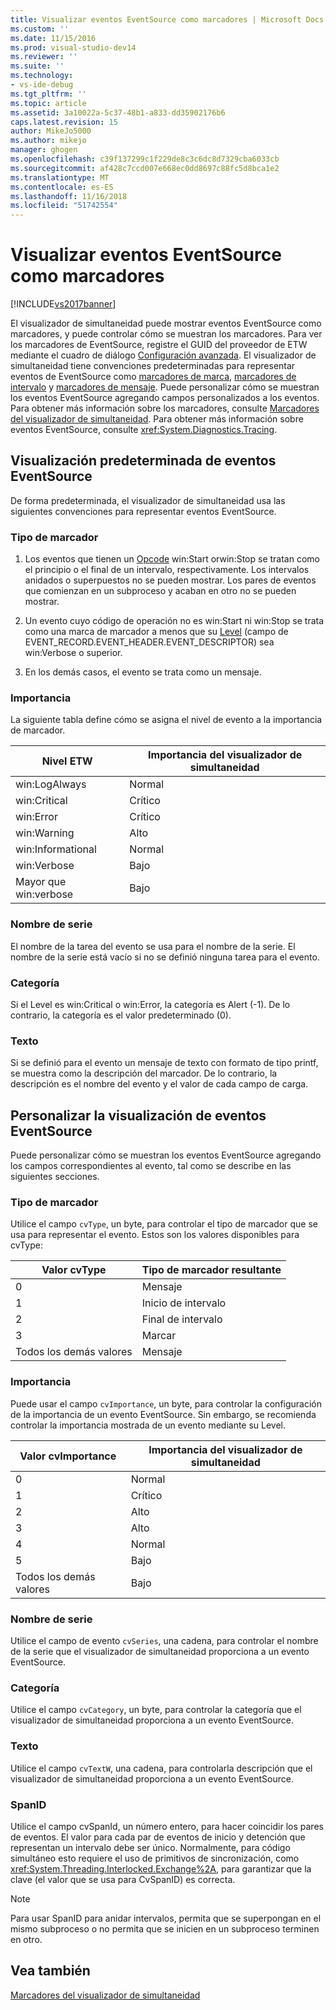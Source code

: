 ```yaml
---
title: Visualizar eventos EventSource como marcadores | Microsoft Docs
ms.custom: ''
ms.date: 11/15/2016
ms.prod: visual-studio-dev14
ms.reviewer: ''
ms.suite: ''
ms.technology:
- vs-ide-debug
ms.tgt_pltfrm: ''
ms.topic: article
ms.assetid: 3a10022a-5c37-48b1-a833-dd35902176b6
caps.latest.revision: 15
author: MikeJo5000
ms.author: mikejo
manager: ghogen
ms.openlocfilehash: c39f137299c1f229de8c3c6dc8d7329cba6033cb
ms.sourcegitcommit: af428c7ccd007e668ec0dd8697c88fc5d8bca1e2
ms.translationtype: MT
ms.contentlocale: es-ES
ms.lasthandoff: 11/16/2018
ms.locfileid: "51742554"
---
```

# <a name="visualizing-eventsource-events-as-markers"></a>Visualizar eventos EventSource como marcadores
[!INCLUDE[vs2017banner](../includes/vs2017banner.md)]

El visualizador de simultaneidad puede mostrar eventos EventSource como marcadores, y puede controlar cómo se muestran los marcadores. Para ver los marcadores de EventSource, registre el GUID del proveedor de ETW mediante el cuadro de diálogo [Configuración avanzada](../profiling/advanced-settings-dialog-box-concurrency-visualizer.md). El visualizador de simultaneidad tiene convenciones predeterminadas para representar eventos de EventSource como [marcadores de marca](../profiling/flag-markers.md), [marcadores de intervalo](../profiling/span-markers.md) y [marcadores de mensaje](../profiling/message-markers.md). Puede personalizar cómo se muestran los eventos EventSource agregando campos personalizados a los eventos. Para obtener más información sobre los marcadores, consulte [Marcadores del visualizador de simultaneidad](../profiling/concurrency-visualizer-markers.md). Para obtener más información sobre eventos EventSource, consulte <xref:System.Diagnostics.Tracing>.  
  
## <a name="default-visualization-of-eventsource-events"></a>Visualización predeterminada de eventos EventSource  
 De forma predeterminada, el visualizador de simultaneidad usa las siguientes convenciones para representar eventos EventSource.  
  
### <a name="marker-type"></a>Tipo de marcador  
  
1.  Los eventos que tienen un [Opcode](http://msdn.microsoft.com/en-us/d97953df-669b-4c55-b1a8-925022b339b7) win:Start orwin:Stop se tratan como el principio o el final de un intervalo, respectivamente.  Los intervalos anidados o superpuestos no se pueden mostrar. Los pares de eventos que comienzan en un subproceso y acaban en otro no se pueden mostrar.  
  
2.  Un evento cuyo código de operación no es win:Start ni win:Stop se trata como una marca de marcador a menos que su [Level](http://msdn.microsoft.com/en-us/dfa4e0a9-4d89-4f50-aef9-1dae0dc11726) (campo de EVENT_RECORD.EVENT_HEADER.EVENT_DESCRIPTOR) sea win:Verbose o superior.  
  
3.  En los demás casos, el evento se trata como un mensaje.  
  
### <a name="importance"></a>Importancia  
 La siguiente tabla define cómo se asigna el nivel de evento a la importancia de marcador.  
  
|Nivel ETW|Importancia del visualizador de simultaneidad|  
|---------------|---------------------------------------|  
|win:LogAlways|Normal|  
|win:Critical|Crítico|  
|win:Error|Crítico|  
|win:Warning|Alto|  
|win:Informational|Normal|  
|win:Verbose|Bajo|  
|Mayor que win:verbose|Bajo|  
  
### <a name="series-name"></a>Nombre de serie  
 El nombre de la tarea del evento se usa para el nombre de la serie. El nombre de la serie está vacío si no se definió ninguna tarea para el evento.  
  
### <a name="category"></a>Categoría  
 Si el Level es win:Critical o win:Error, la categoría es Alert (-1). De lo contrario, la categoría es el valor predeterminado (0).  
  
### <a name="text"></a>Texto  
 Si se definió para el evento un mensaje de texto con formato de tipo printf, se muestra como la descripción del marcador. De lo contrario, la descripción es el nombre del evento y el valor de cada campo de carga.  
  
## <a name="customizing-visualization-of-eventsource-events"></a>Personalizar la visualización de eventos EventSource  
 Puede personalizar cómo se muestran los eventos EventSource agregando los campos correspondientes al evento, tal como se describe en las siguientes secciones.  
  
### <a name="marker-type"></a>Tipo de marcador  
 Utilice el campo `cvType`, un byte, para controlar el tipo de marcador que se usa para representar el evento. Estos son los valores disponibles para cvType:  
  
|Valor cvType|Tipo de marcador resultante|  
|------------------|---------------------------|  
|0|Mensaje|  
|1|Inicio de intervalo|  
|2|Final de intervalo|  
|3|Marcar|  
|Todos los demás valores|Mensaje|  
  
### <a name="importance"></a>Importancia  
 Puede usar el campo `cvImportance`, un byte, para controlar la configuración de la importancia de un evento EventSource. Sin embargo, se recomienda controlar la importancia mostrada de un evento mediante su Level.  
  
|Valor cvImportance|Importancia del visualizador de simultaneidad|  
|------------------------|---------------------------------------|  
|0|Normal|  
|1|Crítico|  
|2|Alto|  
|3|Alto|  
|4|Normal|  
|5|Bajo|  
|Todos los demás valores|Bajo|  
  
### <a name="series-name"></a>Nombre de serie  
 Utilice el campo de evento `cvSeries`, una cadena, para controlar el nombre de la serie que el visualizador de simultaneidad proporciona a un evento EventSource.  
  
### <a name="category"></a>Categoría  
 Utilice el campo `cvCategory`, un byte, para controlar la categoría que el visualizador de simultaneidad proporciona a un evento EventSource.  
  
### <a name="text"></a>Texto  
 Utilice el campo `cvTextW`, una cadena, para controlarla descripción que el visualizador de simultaneidad proporciona a un evento EventSource.  
  
### <a name="spanid"></a>SpanID  
 Utilice el campo cvSpanId, un número entero, para hacer coincidir los pares de eventos. El valor para cada par de eventos de inicio y detención que representan un intervalo debe ser único. Normalmente, para código simultáneo esto requiere el uso de primitivos de sincronización, como <xref:System.Threading.Interlocked.Exchange%2A>, para garantizar que la clave (el valor que se usa para CvSpanID) es correcta.  
  
> [!NOTE]
>  Para usar SpanID para anidar intervalos, permita que se superpongan en el mismo subproceso o no permita que se inicien en un subproceso terminen en otro.  
  
## <a name="see-also"></a>Vea también  
 [Marcadores del visualizador de simultaneidad](../profiling/concurrency-visualizer-markers.md)



